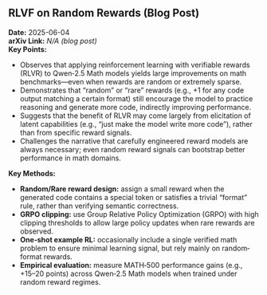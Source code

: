 ## RLVF on Random Rewards (Blog Post)  
**Date:** 2025-06-04  
**arXiv Link:** _N/A (blog post)_  
**Key Points:**  
- Observes that applying reinforcement learning with verifiable rewards (RLVR) to Qwen‐2.5 Math models yields large improvements on math benchmarks—even when rewards are random or extremely sparse.  
- Demonstrates that “random” or “rare” rewards (e.g., +1 for any code output matching a certain format) still encourage the model to practice reasoning and generate more code, indirectly improving performance.  
- Suggests that the benefit of RLVR may come largely from elicitation of latent capabilities (e.g., “just make the model write more code”), rather than from specific reward signals.  
- Challenges the narrative that carefully engineered reward models are always necessary; even random reward signals can bootstrap better performance in math domains.  

**Key Methods:**  
- **Random/Rare reward design:** assign a small reward when the generated code contains a special token or satisfies a trivial “format” rule, rather than verifying semantic correctness.  
- **GRPO clipping:** use Group Relative Policy Optimization (GRPO) with high clipping thresholds to allow large policy updates when rare rewards are observed.  
- **One‐shot example RL:** occasionally include a single verified math problem to ensure minimal learning signal, but rely mainly on random‐format rewards.  
- **Empirical evaluation:** measure MATH‐500 performance gains (e.g., +15–20 points) across Qwen‐2.5 Math models when trained under random reward regimes.  